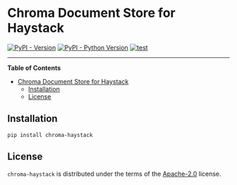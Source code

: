 # Chroma Document Store for Haystack

[![PyPI - Version](https://img.shields.io/pypi/v/chroma-store.svg)](https://pypi.org/project/chroma-store)
[![PyPI - Python Version](https://img.shields.io/pypi/pyversions/chroma-store.svg)](https://pypi.org/project/chroma-store)
[![test](https://github.com/masci/chroma-haystack/actions/workflows/test.yml/badge.svg)](https://github.com/masci/chroma-haystack/actions/workflows/test.yml)

-----

**Table of Contents**

- [Chroma Document Store for Haystack](#chroma-document-store-for-haystack)
  - [Installation](#installation)
  - [License](#license)

## Installation

```console
pip install chroma-haystack
```

## License

`chroma-haystack` is distributed under the terms of the [Apache-2.0](https://spdx.org/licenses/Apache-2.0.html) license.
